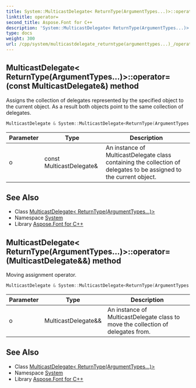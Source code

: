 ```yaml
---
title: System::MulticastDelegate< ReturnType(ArgumentTypes...)>::operator= method
linktitle: operator=
second_title: Aspose.Font for C++
description: 'System::MulticastDelegate< ReturnType(ArgumentTypes...)>::operator= method. Assigns the collection of delegates represented by the specified object to the current object. As a result both objects point to the same collection of delegates in C++.'
type: docs
weight: 300
url: /cpp/system/multicastdelegate_returntype(argumenttypes...)_/operator=/
---
```

## MulticastDelegate< ReturnType(ArgumentTypes...)>::operator=(const MulticastDelegate\&) method


Assigns the collection of delegates represented by the specified object to the current object. As a result both objects point to the same collection of delegates.

```cpp
MulticastDelegate & System::MulticastDelegate<ReturnType(ArgumentTypes...)>::operator=(const MulticastDelegate &o)
```


| Parameter | Type | Description |
| --- | --- | --- |
| o | const MulticastDelegate\& | An instance of MulticastDelegate class containing the collection of delegates to be assigned to the current object. |

## See Also

* Class [MulticastDelegate< ReturnType(ArgumentTypes...)>](../)
* Namespace [System](../../)
* Library [Aspose.Font for C++](../../../)
## MulticastDelegate< ReturnType(ArgumentTypes...)>::operator=(MulticastDelegate\&&) method


Moving assignment operator.

```cpp
MulticastDelegate & System::MulticastDelegate<ReturnType(ArgumentTypes...)>::operator=(MulticastDelegate &&o) noexcept
```


| Parameter | Type | Description |
| --- | --- | --- |
| o | MulticastDelegate\&& | An instance of MulticastDelegate class to move the collection of delegates from. |

## See Also

* Class [MulticastDelegate< ReturnType(ArgumentTypes...)>](../)
* Namespace [System](../../)
* Library [Aspose.Font for C++](../../../)
